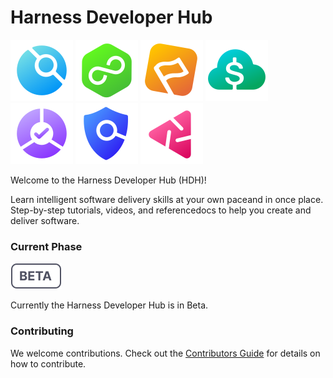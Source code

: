 # Harness Developer Hub

![CI](static/img/icon_ci.svg)
![CD](static/img/icon_cd.svg)
![FF](static/img/icon_ff.svg)
![CCM](static/img/icon_ccm.svg)
![SRM](static/img/icon_srm.svg)
![STO](static/img/icon_sto.svg)
![CE](static/img/icon_ce.svg)

Welcome to the Harness Developer Hub (HDH)!

Learn intelligent software delivery skills at your own paceand in once place. Step-by-step tutorials, videos, and referencedocs to help you create and deliver software.

### Current Phase

![Beta](static/img/icon_beta.svg)

Currently the Harness Developer Hub is in Beta. 


### Contributing

We welcome contributions. Check out the [Contributors Guide](CONTRIBUTING.md) for details
on how to contribute. 



